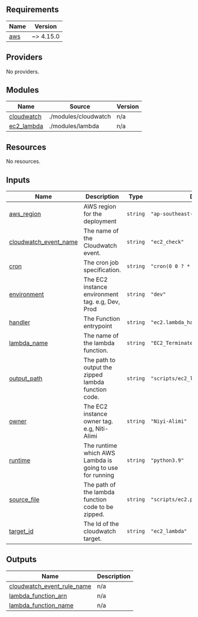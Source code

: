 ## Requirements

| Name | Version |
|------|---------|
| <a name="requirement_aws"></a> [aws](#requirement\_aws) | ~> 4.15.0 |

## Providers

No providers.

## Modules

| Name | Source | Version |
|------|--------|---------|
| <a name="module_cloudwatch"></a> [cloudwatch](#module\_cloudwatch) | ./modules/cloudwatch | n/a |
| <a name="module_ec2_lambda"></a> [ec2\_lambda](#module\_ec2\_lambda) | ./modules/lambda | n/a |

## Resources

No resources.

## Inputs

| Name | Description | Type | Default | Required |
|------|-------------|------|---------|:--------:|
| <a name="input_aws_region"></a> [aws\_region](#input\_aws\_region) | AWS region for the deployment | `string` | `"ap-southeast-2"` | no |
| <a name="input_cloudwatch_event_name"></a> [cloudwatch\_event\_name](#input\_cloudwatch\_event\_name) | The name of the Cloudwatch event. | `string` | `"ec2_check"` | no |
| <a name="input_cron"></a> [cron](#input\_cron) | The cron job specification. | `string` | `"cron(0 0 ? * * *)"` | no |
| <a name="input_environment"></a> [environment](#input\_environment) | The EC2 instance environment tag. e.g, Dev, Prod | `string` | `"dev"` | no |
| <a name="input_handler"></a> [handler](#input\_handler) | The Function entrypoint | `string` | `"ec2.lambda_handler"` | no |
| <a name="input_lambda_name"></a> [lambda\_name](#input\_lambda\_name) | The name of the lambda function. | `string` | `"EC2_Terminate_Lambda"` | no |
| <a name="input_output_path"></a> [output\_path](#input\_output\_path) | The path to output the zipped lambda function code. | `string` | `"scripts/ec2_lambda_function.zip"` | no |
| <a name="input_owner"></a> [owner](#input\_owner) | The EC2 instance owner tag. e.g, Niti-Alimi | `string` | `"Niyi-Alimi"` | no |
| <a name="input_runtime"></a> [runtime](#input\_runtime) | The runtime which AWS Lambda is going to use for running | `string` | `"python3.9"` | no |
| <a name="input_source_file"></a> [source\_file](#input\_source\_file) | The path of the lambda function code to be zipped. | `string` | `"scripts/ec2.py"` | no |
| <a name="input_target_id"></a> [target\_id](#input\_target\_id) | The Id of the cloudwatch target. | `string` | `"ec2_lambda"` | no |

## Outputs

| Name | Description |
|------|-------------|
| <a name="output_cloudwatch_event_rule_name"></a> [cloudwatch\_event\_rule\_name](#output\_cloudwatch\_event\_rule\_name) | n/a |
| <a name="output_lambda_function_arn"></a> [lambda\_function\_arn](#output\_lambda\_function\_arn) | n/a |
| <a name="output_lambda_function_name"></a> [lambda\_function\_name](#output\_lambda\_function\_name) | n/a |

